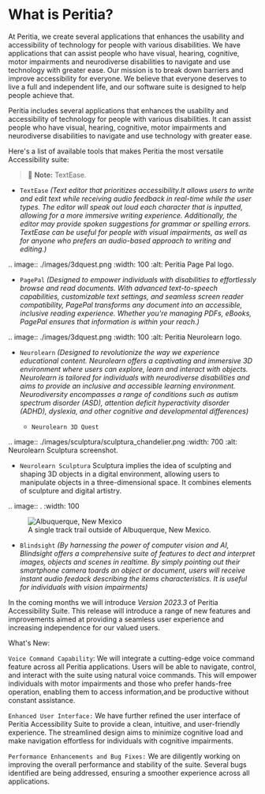 What is Peritia?
===================

At Peritia, we create several applications that enhances the usability and accessibility of technology for people with various disabilities. We have applications that can assist people who have visual, hearing, cognitive, motor impairments and neurodiverse disabilities to navigate and use technology with greater ease. Our mission is to break down barriers and improve accessibility for everyone. We believe that everyone deserves to live a full and independent life, and our software suite is designed to help people achieve that.

Peritia includes several applications that  enhances the usability and accessibility of technology for people with various disabilities. It can assist people who have visual, hearing, cognitive, motor impairments and neurodiverse disabilities to navigate and use technology with greater ease.

Here's a list of available tools that makes Peritia the most versatile Accessibility suite:


> :memo: **Note:** TextEase.

- ``TextEase`` *(Text editor that prioritizes accessibility.It allows users to write and edit text while receiving audio feedback in real-time while the user types. The editor will speak out loud each character that is inputted, allowing for a more immersive writing experience. Additionally, the editor may provide spoken suggestions for grammar or spelling errors. TextEase can be useful for people with visual impairments, as well as for anyone who prefers an audio-based approach to writing and editing.)*

.. image:: ./images/3dquest.png
   :width: 100
   :alt: Peritia Page Pal logo.
- ``PagePal``  *(Designed to empower individuals with disabilities to effortlessly browse and read documents. With advanced text-to-speech capabilities, customizable text settings, and seamless screen reader compatibility, PagePal transforms any document into an accessible, inclusive reading experience. Whether you're managing PDFs, eBooks, PagePal ensures that information is within your reach.)*



.. image:: ./images/3dquest.png
   :width: 100
   :alt: Peritia Neurolearn logo.
- ``Neurolearn``  *(Designed to revolutionize the way we experience educational content. Neurolearn offers a captivating and immersive 3D environment where users can explore, learn and interact with objects. Neurolearn is tailored for individuals with neurodiverse disabilities and aims to provide an inclusive and accessible learning environment. Neurodiversity encompasses a range of conditions such as autism spectrum disorder (ASD), attention deficit hyperactivity disorder (ADHD), dyslexia, and other cognitive and developmental differences)*


    - ``Neurolearn 3D Quest`` 






.. image:: ./images/sculptura/sculptura_chandelier.png
   :width: 700
   :alt: Neurolearn Sculptura screenshot.

- ``Neurolearn Sculptura`` Sculptura implies the idea of sculpting and shaping 3D objects in a digital environment, allowing users to manipulate objects in a three-dimensional space. It combines elements of sculpture and digital artistry.


.. image:: .
   :width: 100
   
<figure>
    <img src="/images/blindsight/blindsight_onboarding.png"
         alt="Albuquerque, New Mexico">
    <figcaption>A single track trail outside of Albuquerque, New Mexico.</figcaption>
</figure>

- ``Blindsight`` *(By harnessing the power of computer vision and AI, Blindsight offers a comprehensive suite of features to dect and interpret images, objects and scenes in realtime. By simply pointing out their smartphone camera toards an object or document, users will receive instant audio feedack describing the items characteristics. It is useful for individuals with vision impairments)*


In the coming months we will introduce *Version 2023.3* of Peritia Accessibility Suite. This release will introduce a range of new features and improvements aimed at providing a seamless user experience and increasing independence for our valued users.

What's New:

``Voice Command Capability``: We will integrate  a cutting-edge voice command feature across all Peritia applications. Users will be able to navigate, control, and interact with the suite using natural voice commands. This will empower individuals with motor impairments and those who prefer hands-free operation, enabling them to access information,and be productive without constant assistance.

``Enhanced User Interface:`` We have further refined the user interface of Peritia Accessibility Suite to provide a clean, intuitive, and user-friendly experience. The streamlined design aims to minimize cognitive load and make navigation effortless for individuals with cognitive impairments.

``Performance Enhancements and Bug Fixes:`` We are diligently working on improving the overall performance and stability of the suite. Several bugs identified are being addressed, ensuring a smoother experience across all applications.
